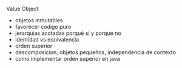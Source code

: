 Value Object

-   objetos inmutables
-   favorecer codigo puro
-   jerarquias acotadas porqué sí y porqué no
-   identidad vs equivalencia
-   orden superior
-   descomposicion, objetos pequeños, independencia de contexto
-   como implementar orden superior en java

